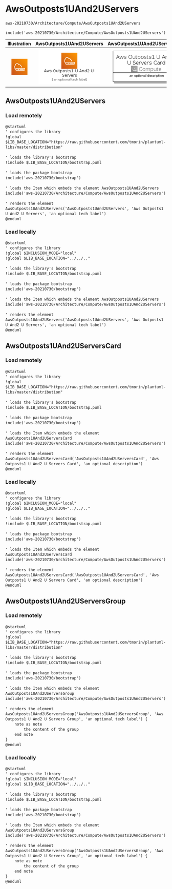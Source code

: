 # AwsOutposts1UAnd2UServers


```text
aws-20210730/Architecture/Compute/AwsOutposts1UAnd2UServers
```

```text
include('aws-20210730/Architecture/Compute/AwsOutposts1UAnd2UServers')
```



| Illustration | AwsOutposts1UAnd2UServers | AwsOutposts1UAnd2UServersCard | AwsOutposts1UAnd2UServersGroup |
| :---: | :---: | :---: | :---: |
| ![illustration for Illustration](../../../aws-20210730/Architecture/Compute/AwsOutposts1UAnd2UServers.png) | ![illustration for AwsOutposts1UAnd2UServers](../../../aws-20210730/Architecture/Compute/AwsOutposts1UAnd2UServers.Local.png) | ![illustration for AwsOutposts1UAnd2UServersCard](../../../aws-20210730/Architecture/Compute/AwsOutposts1UAnd2UServersCard.Local.png) | ![illustration for AwsOutposts1UAnd2UServersGroup](../../../aws-20210730/Architecture/Compute/AwsOutposts1UAnd2UServersGroup.Local.png) |




## AwsOutposts1UAnd2UServers

### Load remotely
```plantuml
@startuml
' configures the library
!global $LIB_BASE_LOCATION="https://raw.githubusercontent.com/tmorin/plantuml-libs/master/distribution"

' loads the library's bootstrap
!include $LIB_BASE_LOCATION/bootstrap.puml

' loads the package bootstrap
include('aws-20210730/bootstrap')

' loads the Item which embeds the element AwsOutposts1UAnd2UServers
include('aws-20210730/Architecture/Compute/AwsOutposts1UAnd2UServers')

' renders the element
AwsOutposts1UAnd2UServers('AwsOutposts1UAnd2UServers', 'Aws Outposts1 U And2 U Servers', 'an optional tech label')
@enduml
```

### Load locally
```plantuml
@startuml
' configures the library
!global $INCLUSION_MODE="local"
!global $LIB_BASE_LOCATION="../../.."

' loads the library's bootstrap
!include $LIB_BASE_LOCATION/bootstrap.puml

' loads the package bootstrap
include('aws-20210730/bootstrap')

' loads the Item which embeds the element AwsOutposts1UAnd2UServers
include('aws-20210730/Architecture/Compute/AwsOutposts1UAnd2UServers')

' renders the element
AwsOutposts1UAnd2UServers('AwsOutposts1UAnd2UServers', 'Aws Outposts1 U And2 U Servers', 'an optional tech label')
@enduml
```

## AwsOutposts1UAnd2UServersCard

### Load remotely
```plantuml
@startuml
' configures the library
!global $LIB_BASE_LOCATION="https://raw.githubusercontent.com/tmorin/plantuml-libs/master/distribution"

' loads the library's bootstrap
!include $LIB_BASE_LOCATION/bootstrap.puml

' loads the package bootstrap
include('aws-20210730/bootstrap')

' loads the Item which embeds the element AwsOutposts1UAnd2UServersCard
include('aws-20210730/Architecture/Compute/AwsOutposts1UAnd2UServers')

' renders the element
AwsOutposts1UAnd2UServersCard('AwsOutposts1UAnd2UServersCard', 'Aws Outposts1 U And2 U Servers Card', 'an optional description')
@enduml
```

### Load locally
```plantuml
@startuml
' configures the library
!global $INCLUSION_MODE="local"
!global $LIB_BASE_LOCATION="../../.."

' loads the library's bootstrap
!include $LIB_BASE_LOCATION/bootstrap.puml

' loads the package bootstrap
include('aws-20210730/bootstrap')

' loads the Item which embeds the element AwsOutposts1UAnd2UServersCard
include('aws-20210730/Architecture/Compute/AwsOutposts1UAnd2UServers')

' renders the element
AwsOutposts1UAnd2UServersCard('AwsOutposts1UAnd2UServersCard', 'Aws Outposts1 U And2 U Servers Card', 'an optional description')
@enduml
```

## AwsOutposts1UAnd2UServersGroup

### Load remotely
```plantuml
@startuml
' configures the library
!global $LIB_BASE_LOCATION="https://raw.githubusercontent.com/tmorin/plantuml-libs/master/distribution"

' loads the library's bootstrap
!include $LIB_BASE_LOCATION/bootstrap.puml

' loads the package bootstrap
include('aws-20210730/bootstrap')

' loads the Item which embeds the element AwsOutposts1UAnd2UServersGroup
include('aws-20210730/Architecture/Compute/AwsOutposts1UAnd2UServers')

' renders the element
AwsOutposts1UAnd2UServersGroup('AwsOutposts1UAnd2UServersGroup', 'Aws Outposts1 U And2 U Servers Group', 'an optional tech label') {
    note as note
        the content of the group
    end note
}
@enduml
```

### Load locally
```plantuml
@startuml
' configures the library
!global $INCLUSION_MODE="local"
!global $LIB_BASE_LOCATION="../../.."

' loads the library's bootstrap
!include $LIB_BASE_LOCATION/bootstrap.puml

' loads the package bootstrap
include('aws-20210730/bootstrap')

' loads the Item which embeds the element AwsOutposts1UAnd2UServersGroup
include('aws-20210730/Architecture/Compute/AwsOutposts1UAnd2UServers')

' renders the element
AwsOutposts1UAnd2UServersGroup('AwsOutposts1UAnd2UServersGroup', 'Aws Outposts1 U And2 U Servers Group', 'an optional tech label') {
    note as note
        the content of the group
    end note
}
@enduml
```

